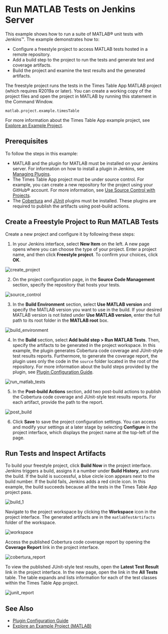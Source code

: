 # Run MATLAB Tests on Jenkins Server

This example shows how to run a suite of MATLAB&reg; unit tests with Jenkins&trade;. The example demonstrates how to:

* Configure a freestyle project to access MATLAB tests hosted in a remote repository.
* Add a build step to the project to run the tests and generate test and coverage artifacts.
* Build the project and examine the test results and the generated artifacts.

The freestyle project runs the tests in the Times Table App MATLAB project (which requires R2019a or later). You can create a working copy of the project files and open the project in MATLAB by running this statement in the Command Window.

```
matlab.project.example.timesTable
```

For more information about the Times Table App example project, see [Explore an Example Project](https://www.mathworks.com/help/matlab/matlab_prog/explore-an-example-project.html).

## Prerequisites
To follow the steps in this example:

* MATLAB and the plugin for MATLAB must be installed on your Jenkins server. For information on how to install a plugin in Jenkins, see [Managing Plugins](https://jenkins.io/doc/book/managing/plugins/).
* The Times Table App project must be under source control. For example, you can create a new repository for the project using your GitHub&reg; account. For more information, see [Use Source Control with Projects](https://www.mathworks.com/help/matlab/matlab_prog/use-source-control-with-projects.html).
* The [Cobertura](https://plugins.jenkins.io/cobertura) and [JUnit](https://plugins.jenkins.io/junit) plugins must be installed. These plugins are required to publish the artifacts using post-build actions. 

## Create a Freestyle Project to Run MATLAB Tests
Create a new project and configure it by following these steps:
1. In your Jenkins interface, select **New Item** on the left. A new page opens where you can choose the type of your project. Enter a project name, and then click **Freestyle project**. To confirm your choices, click **OK**.

![create_project](https://user-images.githubusercontent.com/48831250/105080784-520e6480-5a5f-11eb-9218-4d43013e2850.png)

2. On the project configuration page, in the **Source Code Management** section, specify the repository that hosts your tests.

![source_control](https://user-images.githubusercontent.com/48831250/94478391-37a73700-01a1-11eb-9f89-a5a71413baf0.png)

3. In the **Build Environment** section, select **Use MATLAB version** and specify the MATLAB version you want to use in the build. If your desired MATLAB version is not listed under **Use MATLAB version**, enter the full path to its root folder in the **MATLAB root** box. 

![build_environment](https://user-images.githubusercontent.com/48831250/105091260-943ea280-5a6d-11eb-8d11-48747df7ec32.png)

4. In the **Build** section, select **Add build step > Run MATLAB Tests**. Then, specify the artifacts to be generated in the project workspace. In this example, the plugin generates Cobertura code coverage and JUnit-style test results reports. Furthermore, to generate the coverage report, the plugin uses only the code in the `source` folder located in the root of the repository. For more information about the build steps provided by the plugin, see [Plugin Configuration Guide](../CONFIGDOC.md).

![run_matlab_tests](https://user-images.githubusercontent.com/48831250/105909903-2149a480-5ff6-11eb-81f1-c3b44e9b17d1.png)

5. In the **Post-build Actions** section, add two post-build actions to publish the Cobertura code coverage and JUnit-style test results reports. For each artifact, provide the path to the report.

![post_build](https://user-images.githubusercontent.com/48831250/105082096-14aad680-5a61-11eb-9868-68d018199f9d.png)

6. Click **Save** to save the project configuration settings. You can access and modify your settings at a later stage by selecting **Configure** in the project interface, which displays the project name at the top-left of the page.

## Run Tests and Inspect Artifacts
To build your freestyle project, click **Build Now** in the project interface. Jenkins triggers a build, assigns it a number under **Build History**, and runs the build. If the build is successful, a blue circle icon appears next to the build number. If the build fails, Jenkins adds a red circle icon. In this example, the build succeeds because all the tests in the Times Table App project pass.

![build_1](https://user-images.githubusercontent.com/48831250/105084788-dca59280-5a64-11eb-858d-664a5727a947.png)

Navigate to the project workspace by clicking the **Workspace** icon in the project interface. The generated artifacts are in the `matlabTestArtifacts` folder of the workspace.

![workspace](https://user-images.githubusercontent.com/48831250/105085419-b46a6380-5a65-11eb-8d46-747dd23291bf.png)

Access the published Cobertura code coverage report by opening the **Coverage Report** link in the project interface.

![cobertura_report](https://user-images.githubusercontent.com/48831250/105085331-9ac91c00-5a65-11eb-9628-efbf70520489.png)

To view the published JUnit-style test results, open the **Latest Test Result** link in the project interface. In the new page, open the link in the **All Tests** table. The table expands and lists information for each of the test classes within the Times Table App project.  

![junit_report](https://user-images.githubusercontent.com/48831250/105088211-956dd080-5a69-11eb-931c-aef201eb9dbe.png)

## See Also
* [Plugin Configuration Guide](../CONFIGDOC.md)<br/>
* [Explore an Example Project (MATLAB)](https://www.mathworks.com/help/matlab/matlab_prog/explore-an-example-project.html)
